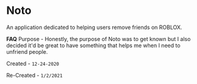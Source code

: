 # Noto
An application dedicated to helping users remove friends on ROBLOX. 


**FAQ**
Purpose - Honestly, the purpose of Noto was to get known but I also decided it'd be great to
have something that helps me when I need to unfriend people.

Created -  `12-24-2020`

Re-Created - `1/2/2021`
